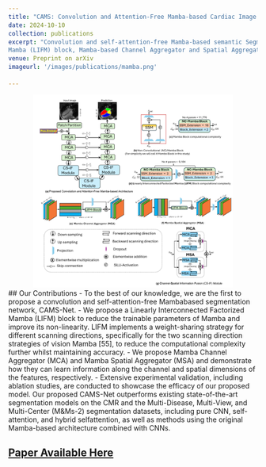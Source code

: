 ```yaml
---
title: "CAMS: Convolution and Attention-Free Mamba-based Cardiac Image Segmentation"
date: 2024-10-10
collection: publications
excerpt: "Convolution and self-attention-free Mamba-based semantic Segmentation Network named CAMS-Net, Linearly Interconnected Factorized
Mamba (LIFM) block, Mamba-based Channel Aggregator and Spatial Aggregator"
venue: Preprint on arXiv
imageurl: '/images/publications/mamba.png'

---
```

<center><img src='/images/publications/mamba.png' alt='CAMS-Net Architecture' style="width:80%;"></center>
## Our Contributions   
- To the best of our knowledge, we are the first to
propose a convolution and self-attention-free Mambabased segmentation network, CAMS-Net.
- We propose a Linearly Interconnected Factorized
Mamba (LIFM) block to reduce the trainable parameters of Mamba and improve its non-linearity. LIFM
implements a weight-sharing strategy for different
scanning directions, specifically for the two scanning
direction strategies of vision Mamba [55], to reduce
the computational complexity further whilst maintaining accuracy.
- We propose Mamba Channel Aggregator (MCA) and
Mamba Spatial Aggregator (MSA) and demonstrate
how they can learn information along the channel and
spatial dimensions of the features, respectively.
- Extensive experimental validation, including ablation
studies, are conducted to showcase the efficacy of
our proposed model. Our proposed CAMS-Net outperforms existing state-of-the-art segmentation models on the CMR and the Multi-Disease, Multi-View,
and Multi-Center (M&Ms-2) segmentation datasets, including pure CNN, self-attention, and hybrid selfattention, as well as methods using the original
Mamba-based architecture combined with CNNs.

## [Paper Available Here](https://arxiv.org/abs/2406.05786)
